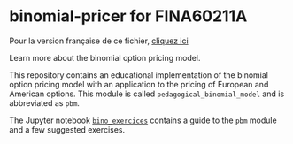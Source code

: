 # binomial-pricer for FINA60211A

Pour la version française de ce fichier, [cliquez ici](LISEZMOI.md)

Learn more about the binomial option pricing model.

This repository contains an educational implementation of the binomial option pricing model with an application to the pricing of European and American options. This module is called `pedagogical_binomial_model` and is abbreviated as `pbm`.

The Jupyter notebook [`bino_exercices`](bino_exercices.ipynb) contains a guide to the `pbm` module and a few suggested exercises.